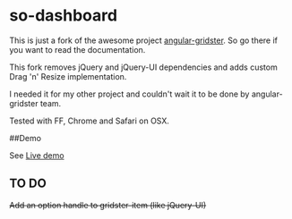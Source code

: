 so-dashboard
============

This is just a fork of the awesome project <a href="https://github.com/ManifestWebDesign/angular-gridster">angular-gridster</a>. So go there if you want to read the documentation.

This fork removes jQuery and jQuery-UI dependencies and adds custom Drag 'n' Resize implementation. 

I needed it for my other project and couldn't wait it to be done by angular-gridster team. 


Tested with FF, Chrome and Safari on OSX.  

##Demo

See <a href="http://rawgit.com/SekibOmazic/so-dashboard/master/index.html">Live demo</a>



## TO DO

~~Add an option handle to gridster-item (like jQuery-UI)~~